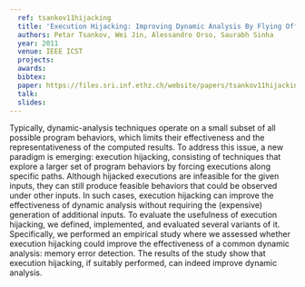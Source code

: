 ```yaml
---
  ref: tsankov11hijacking
  title: 'Execution Hijacking: Improving Dynamic Analysis By Flying Off Course'
  authors: Petar Tsankov, Wei Jin, Alessandro Orso, Saurabh Sinha
  year: 2011
  venue: IEEE ICST  
  projects: 
  awards:
  bibtex:
  paper: https://files.sri.inf.ethz.ch/website/papers/tsankov11hijacking.pdf
  talk:
  slides:
---
```


Typically, dynamic-analysis techniques operate on a small subset of all possible program behaviors, which limits their effectiveness and the representativeness of the computed results. To address this issue, a new paradigm is emerging: execution hijacking, consisting of techniques that explore a larger set of program behaviors by forcing executions along specific paths. Although hijacked executions are infeasible for the given inputs, they can still produce feasible behaviors that could be observed under other inputs. In such cases, execution hijacking can improve the effectiveness of dynamic analysis without requiring the (expensive) generation of additional
inputs. To evaluate the usefulness of execution hijacking, we defined, implemented, and evaluated several variants of it. Specifically, we performed an empirical study where we assessed whether execution hijacking could improve the effectiveness of a common dynamic analysis: memory error detection. The results of the study show that execution hijacking, if suitably performed, can indeed improve dynamic analysis.
